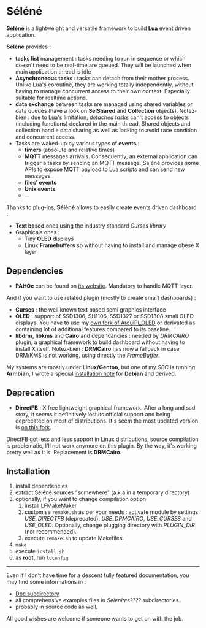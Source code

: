 # Séléné

**Séléné** is a lightweight and versatile framework to build **Lua** event driven application.

**Séléné** provides :

* **tasks list** management : tasks needing to run in sequence or which doesn't need to be real-time are queued. They will be launched when main application thread is idle
* **Asynchroneous tasks** : tasks can detach from their mother process. Unlike Lua's coroutine, they are working totally independently, without having to manage concurrent access to their own context. Especially suitable for realtime actions.
* **data exchange** between tasks are managed using shared variables or data queues (have a look on **SelShared** and **Collection** objects). Notez-bien : due to Lua's limitation, *detached tasks* can't access to objects (including functions) declared in the main thread, Shared objects and collection handle data sharing as well as locking to avoid race condition and concurrent access.
* Tasks are waked-up by various types of **events** : 
	* **timers** (absolute and relative times)
	* **MQTT** messages arrivals. Consequently, an external application can trigger a tasks by sending an MQTT message. Séléné provides some APIs to expose MQTT payload to Lua scripts and can send new messages.
	* **files’ events**
	* **Unix events**
	* … 

Thanks to plug-ins, **Séléné** allows to easily create events driven dashboard :
* **Text based** ones using the industry standard *Curses library*
* Graphicals ones :
	* Tiny **OLED** displays
	* Linux **Framebuffers** so without having to install and manage obese X layer  

Dependencies
------------

  -	**PAHOc** can be found on [its website](https://eclipse.org/paho/clients/c/). Mandatory to handle MQTT layer.

And if you want to use related plugin (mostly to create smart dashboards) :
  -	**Curses** : the well known text based semi graphics interface
  -	**OLED** : support of SSD1306, SH1106, SSD1327 or SSD1308 small OLED displays. You have to use my [own fork of ArduiPi_OLED](https://github.com/destroyedlolo/ArduiPi_OLED) or derivated as containing lot of additional features compared to its baseline.
  - **libdrm**, **libkms** and **Cairo** and dependancies : needed by *DRMCAIRO* plugin, a graphical framework to build dashboard without having to install X itself.
Notez-bien : **DRMCairo** has now a fallback in case DRM/KMS is not working, using directly the *FrameBuffer*.

My systems are mostly under **Linux/Gentoo**, but one of my *SBC* is running **Armbian**, I wrote a special [installation note](docs/Devian_Installation.md) for **Debian** and derived.


Deprecation
-----------

  -	**DirectFB** : X free lightweight graphical framework. After a long and sad story, it seems it definitively lost its official support and being deprecated on most of distributions. It's seem the most updated version is [on this fork](https://github.com/darrengarvey/directfb). 
  
  DirectFB got less and less support in Linux distributions, source compilation is problematic, I'll not work anymore on this plugin. By the way, it's working pretty well as it is.
Replacement is **DRMCairo**.

Installation
------------

  1. install dependencies
  1. extract Séléné sources "somewhere" (a.k.a in a temporary directory)
  1. optionally, if you want to change compilation option
     1. install [LFMakeMaker](https://github.com/destroyedlolo/LFMakeMaker)
     1. customise `remake.sh` as per your needs : activate module by settings *USE_DIRECTFB* (deprecated), *USE_DRMCAIRO*, *USE_CURSES* and *USE_OLED*. Optionally, change plugging directory with *PLUGIN_DIR* (not recommended).
     1. execute `remake.sh` to update Makefiles.
  1. `make`
  1. execute `install.sh`
  1. as **root**, run `ldconfig`

---

Even if I don't have time for a descent fully featured documentation, you may find some informations in :
- [Doc subdirectory](Doc/)
- all comprehensive examples files in *Selenites????* subdirectories.
- probably in source code as well.

All good wishes are welcome if someone wants to get on with the job.

